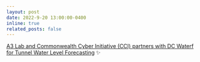 ```yaml
---
layout: post
date: 2022-9-20 13:00:00-0400
inline: true
related_posts: false
---
```


[A3 Lab and Commonwealth Cyber Initiative (CCI) partners with DC Waterf for Tunnel Water Level Forecasting](https://news.vt.edu/videos/k/2022/09/1_029flkz1.html) :sparkles: